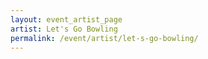 ```yaml
---
layout: event_artist_page
artist: Let's Go Bowling
permalink: /event/artist/let-s-go-bowling/
---
```



